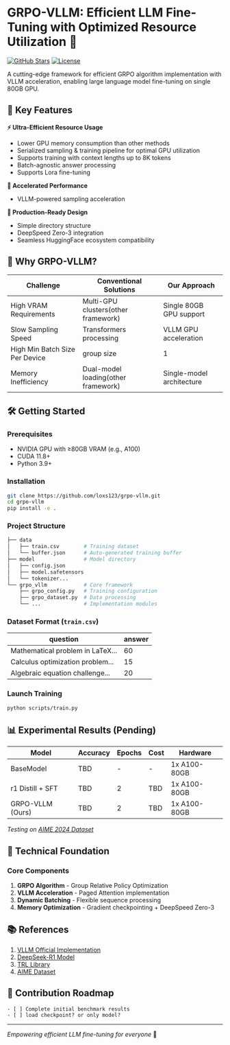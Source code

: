 # GRPO-VLLM: Efficient LLM Fine-Tuning with Optimized Resource Utilization 🚀

[![GitHub Stars](https://img.shields.io/github/stars/loxs123/grpo-vllm?style=social)](https://github.com/loxs123/grpo-vllm)
[![License](https://img.shields.io/badge/License-MIT-blue.svg)](https://opensource.org/licenses/MIT)

A cutting-edge framework for efficient GRPO algorithm implementation with VLLM acceleration, enabling large language model fine-tuning on single 80GB GPU.

## 🌟 Key Features

**⚡ Ultra-Efficient Resource Usage**
- Lower GPU memory consumption than other methods
- Serialized sampling & training pipeline for optimal GPU utilization
- Supports training with context lengths up to 8K tokens
- Batch-agnostic answer processing
- Supports Lora fine-tuning

**🚀 Accelerated Performance**
- VLLM-powered sampling acceleration

**🧩 Production-Ready Design**
- Simple directory structure
- DeepSpeed Zero-3 integration
- Seamless HuggingFace ecosystem compatibility

## 🎯 Why GRPO-VLLM?

| Challenge                  | Conventional Solutions | Our Approach               |
|----------------------------|------------------------|----------------------------|
| High VRAM Requirements     | Multi-GPU clusters(other framework)     | Single 80GB GPU support    |
| Slow Sampling Speed        | Transformers processing   | VLLM GPU acceleration      |
| High Min Batch Size Per Device  | group size   | 1   |
| Memory Inefficiency        | Dual-model loading(other framework)     | Single-model architecture  |

## 🛠️ Getting Started

### Prerequisites
- NVIDIA GPU with ≥80GB VRAM (e.g., A100)
- CUDA 11.8+
- Python 3.9+

### Installation
```bash
git clone https://github.com/loxs123/grpo-vllm.git
cd grpo-vllm
pip install -e .
```

### Project Structure
```bash
├── data
│   ├── train.csv        # Training dataset
│   └── buffer.json      # Auto-generated training buffer
├── model                # Model directory
│   ├── config.json
│   ├── model.safetensors
│   └── tokenizer...
└── grpo_vllm            # Core framework
    ├── grpo_config.py   # Training configuration
    ├── grpo_dataset.py  # Data processing
    └── ...              # Implementation modules
```

### Dataset Format (`train.csv`)
| question                                   | answer |
|-------------------------------------------|--------|
| Mathematical problem in LaTeX...          | 60     |
| Calculus optimization problem...          | 15     |
| Algebraic equation challenge...           | 20     |

### Launch Training
```bash
python scripts/train.py
```

## 📊 Experimental Results (Pending)

| Model                | Accuracy | Epochs | Cost | Hardware      |
|----------------------|----------|--------|------|---------------|
| BaseModel            | TBD      | -      | -    | 1x A100-80GB  |
| r1 Distill + SFT     | TBD      | 2      | TBD  | 1x A100-80GB  |
| GRPO-VLLM (Ours)     | TBD      | 2      | TBD  | 1x A100-80GB  |

*Testing on [AIME 2024 Dataset](https://huggingface.co/datasets/Maxwell-Jia/AIME_2024)*

## 🧠 Technical Foundation

### Core Components
1. **GRPO Algorithm** - Group Relative Policy Optimization
2. **VLLM Acceleration** - Paged Attention implementation
3. **Dynamic Batching** - Flexible sequence processing
4. **Memory Optimization** - Gradient checkpointing + DeepSpeed Zero-3


## 📚 References
1. [VLLM Official Implementation](https://github.com/vllm-project/vllm)
2. [DeepSeek-R1 Model](https://huggingface.co/deepseek-ai/DeepSeek-R1-Distill-Qwen-7B)
3. [TRL Library](https://github.com/huggingface/trl)
4. [AIME Dataset](https://huggingface.co/datasets/di-zhang-fdu/AIME_1983_2024)

## 🤝 Contribution Roadmap
    - [ ] Complete initial benchmark results
    - [ ] load checkpoint? or only model?
---

*Empowering efficient LLM fine-tuning for everyone* 🤖
